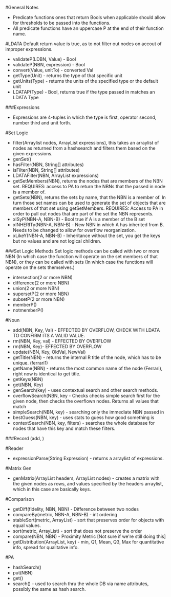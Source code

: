 #General Notes
- Predicate functions ones that return Bools when applicable should allow for thresholds to be passed into the functions.
- All predicate functions have an uppercase P at the end of their function name.

#LDATA
Default return value is true, as to not filter out nodes on accout of improper expressions.
- validateP(LDBN, Value) - Bool
- validateP(NBN, expression) - Bool
- convert(Value, unitTo) - converted Val
- getType(Unit) - returns the type of that specific unit
- getUnits(Type) - returns the units of the specified type or the default unit
- LDATAP(Type) - Bool, returns true if the type passed in matches an LDATA Type

###Expressions

- Expressions are 4-tuples in which the type is first, operator second, number third and unit forth.

#Set Logic

- filter(Arraylist<NBN> nodes, ArrayList<expression> expressions), this takes an arraylist of nodes as returned from a hashsearch and filters them based on the given expressions.
- genSet()
- hasFilter(NBN, String[] attributes)
- isFilter(NBN, String[] attributes)
- LDATAFilter(NBN, ArrayList<expressions> expressions)
- getSetMembers(NBN), returns the nodes that are members of the NBN set. REQUIRES: access to PA to return the NBNs that the passed in node is a member of.
- getSets(NBN), returns the sets by name, that the NBN is a member of. In turn those set names can be used to generate the set of objects that are members of that set using getSetMembers. REQUIRES: Access to PA in order to pull out nodes that are part of the set the NBN represents.
- xISyP(NBN-A, NBN-B) - Bool true if A is a member of the B set
- xINHERITy(NBN-A, NBN-B) - New NBN in which A has inherited from B. Needs to be changed to allow for overflow reorganization.
- xLikeY(NBN-A, NBN-B) - Inheritance without the set, you get the keys but no values and are not logical children.

###Set Logic Methods
Set logic methods can be called with two or more NBN (In which case the function will operate on the set members of that NBN), or they can be called with sets (In which case the functions will operate on the sets themselves.)
- intersection(2 or more NBN)
- difference(2 or more NBN)
- union(2 or more NBN)
- supersetP(2 or more NBN)
- subsetP(2 or more NBN)
- memberP()
- notmemberP()

#Noun

- add(NBN, Key, Val) - EFFECTED BY OVERFLOW, CHECK WITH LDATA TO CONFIRM ITS A VALID VALUE.
- rm(NBN, Key, val) - EFFECTED BY OVERFLOW
- rm(NBN, Key)- EFFECTED BY OVERFLOW
- update(NBN, Key, OldVal, NewVal)
- getTitle(NBN) - returns the internal R title of the node, which has to be unique. (ferrari1)
- getName(NBN) - returns the most common name of the node (Ferrari), right now is identical to get title.
- getKeys(NBN)
- get(NBN, Key)
- genSearch(key) - uses contextual search and other search methods.
- overflowSearch(NBN, key - Checks checks simple search first for the given node, then checks the overflown nodes. Returns all values that match
- simpleSearch(NBN, key) - searching only the immediate NBN passed in
- bestGuess(NBN, key) - uses stats to guess how good something is
- contextSearch(NBN, key, filters) - searches the whole database for nodes that have this key and match these filters.

###Record
(add, )


#Reader
- expressionParse(String Expression) - returns a arraylist of expressions.

#Matrix Gen

- genMatrix(ArrayList<String> headers, ArrayList<NBN> nodes) - creates a matrix with the given nodes as rows, and values specified by the headers arraylist, which in this case are basically keys.

#Comparison

- getDiff(fidelity, NBN, NBN) - Difference between two nodes
- compareBy(metric, NBN-A, NBN-B) - int ordering
- stableSort(metric, ArrayList<NBN>) - sort that preserves order for objects with equal values.
- sort(metric, ArrayList<NBN>) - sort that does not preserve the order
- compare(NBN, NBN) - Proximity Metric [Not sure if we're still doing this]
- getDistribution(ArrayList<NBN>, key) - min, Q1, Mean, Q3, Max for quantitative info, spread for qualitative info.

#PA

- hashSearch()
- put(NBN)
- get()
- search() - used to search thru the whole DB via name attributes, possibly the same as hash search.
